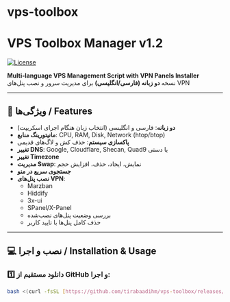 # vps-toolbox
# VPS Toolbox Manager v1.2

[![License](https://img.shields.io/badge/License-MIT-green.svg)](LICENSE)

**Multi-language VPS Management Script with VPN Panels Installer**  
نسخه **دو زبانه (فارسی/انگلیسی)** برای مدیریت سرور و نصب پنل‌های VPN  

---

## 🌟 ویژگی‌ها / Features

- **دو زبانه**: فارسی و انگلیسی (انتخاب زبان هنگام اجرای اسکریپت)  
- **مانیتورینگ منابع**: CPU, RAM, Disk, Network (htop/btop)  
- **پاکسازی سیستم**: حذف کش و لاگ‌های قدیمی  
- **تغییر DNS**: Google, Cloudflare, Shecan, Quad9 یا دستی  
- **تغییر Timezone**  
- **مدیریت Swap**: نمایش، ایجاد، حذف، افزایش حجم  
- **جستجوی سریع در منو**  
- **نصب پنل‌های VPN**:
  - Marzban
  - Hiddify
  - 3x-ui
  - SPanel/X-Panel
  - بررسی وضعیت پنل‌های نصب‌شده
  - حذف کامل پنل‌ها با تایید کاربر

---

## 💻 نصب و اجرا / Installation & Usage

### 1️⃣ دانلود مستقیم از GitHub و اجرا:

```bash
bash <(curl -fsSL [https://github.com/tirabaadihm/vps-toolbox/releases/download/1.2/vps_toolbox.sh]
